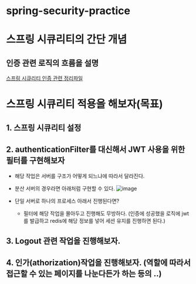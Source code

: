 # spring-security-practice

# 스프링 시큐리티의 간단 개념 
## 인증 관련 로직의 흐름을 설명
[스프링 시큐리티 인증 관련 정리파일](https://github.com/yeomyaloo/spring-security-practice/files/11650790/spring.security.pdf)


# 스프링 시큐리티 적용을 해보자(목표)
## 1. 스프링 시큐리티 설정
## 2. authenticationFilter를 대신해서 JWT 사용을 위한 필터를 구현해보자
- 해당 작업은 서버를 구조가 어떻게 되느냐에 따라서 달라진다.
- 분산 서버의 경우라면 아래처럼 구현할 수 있다.
![image](https://github.com/yeomyaloo/spring-security-practice/assets/81970382/72c9bf79-a47b-46f1-b3b2-1f088cd128b0)

- 단일 서버로 하나의 프로세스 아래서 진행된다면?
    - 필터에 해당 작업을 몰아두고 진행해도 무방하다. (인증에 성공했을 로직에 jwt를 발급하고 redis에 해당 정보를 넣어 세션 유지를 진행하면 된다.)

## 3. Logout 관련 작업을 진행해보자.
## 4. 인가(athorization)작업을 진행해보자. (역할에 따라서 접근할 수 있는 페이지를 나눈다든가 하는 등의 ..) 

